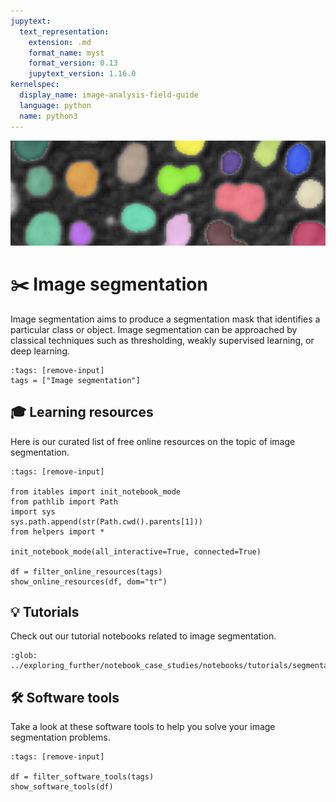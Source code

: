 ```yaml
---
jupytext:
  text_representation:
    extension: .md
    format_name: myst
    format_version: 0.13
    jupytext_version: 1.16.0
kernelspec:
  display_name: image-analysis-field-guide
  language: python
  name: python3
---
```

![segmentation](../../images/segmentation_lg.jpeg)

# ✂️ Image segmentation

Image segmentation aims to produce a segmentation mask that identifies a particular class or object. Image segmentation can be approached by classical techniques such as thresholding, weakly supervised learning, or deep learning.

```{code-cell} ipython3
:tags: [remove-input]
tags = ["Image segmentation"]
```

## 🎓 Learning resources

Here is our curated list of free online resources on the topic of image segmentation.

```{code-cell} ipython3
:tags: [remove-input]

from itables import init_notebook_mode
from pathlib import Path
import sys
sys.path.append(str(Path.cwd().parents[1]))
from helpers import *

init_notebook_mode(all_interactive=True, connected=True)

df = filter_online_resources(tags)
show_online_resources(df, dom="tr")
```

## 💡 Tutorials

Check out our tutorial notebooks related to image segmentation.

```{nblinkgallery}
:glob:
../exploring_further/notebook_case_studies/notebooks/tutorials/segmentation_*
```

## 🛠️ Software tools

Take a look at these software tools to help you solve your image segmentation problems.

```{code-cell} ipython3
:tags: [remove-input]

df = filter_software_tools(tags)
show_software_tools(df)
```